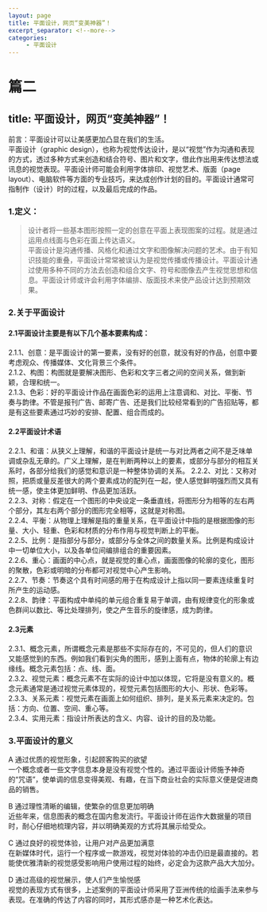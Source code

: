```yaml
---
layout: page
title: 平面设计，网页“变美神器”！
excerpt_separator: <!--more-->
categories:
     - 平面设计
---
```


# 篇二
## title: 平面设计，网页“变美神器”！
<!--more-->

前言：平面设计可以让美感更加凸显在我们的生活。  
平面设计（graphic design），也称为视觉传达设计，是以“视觉”作为沟通和表现的方式，透过多种方式来创造和结合符号、图片和文字，借此作出用来传达想法或讯息的视觉表现。平面设计师可能会利用字体排印、视觉艺术、版面（page layout）、电脑软件等方面的专业技巧，来达成创作计划的目的。平面设计通常可指制作（设计）时的过程，以及最后完成的作品。
### 1.定义：
> 设计者将一些基本图形按照一定的创意在平面上表现图案的过程。就是通过运用点线面与色彩在面上传达语义。  
平面设计是沟通传播、风格化和通过文字和图像解决问题的艺术。由于有知识技能的重叠，平面设计常常被误认为是视觉传播或传播设计。平面设计通过使用多种不同的方法去创造和组合文字、符号和图像去产生视觉思想和信息。平面设计师或许会利用字体编排、版面技术来使产品设计达到预期效果。

### 2.关于平面设计

#### 2.1平面设计主要是有以下几个基本要素构成：
2.1.1、创意：是平面设计的第一要素，没有好的创意，就没有好的作品，创意中要考虑观众、传播媒体、文化背景三个条件。  
2.1.2、构图：构图就是要解决图形、色彩和文字三者之间的空间关系，做到新颖，合理和统一。  
2.1.3、色彩：好的平面设计作品在画面色彩的运用上注意调和、对比、平衡、节奏与韵律。不管是报刊广告、邮寄广告、还是我们比较经常看到的广告招贴等，都是有这些要素通过巧妙的安排、配置、组合而成的。

#### 2.2平面设计术语
2.2.1、和谐：从狭义上理解，和谐的平面设计是统一与对比两者之间不是乏味单调或杂乱无章的。广义上理解，是在判断两种以上的要素，或部分与部分的相互关系时，各部分给我们的感觉和意识是一种整体协调的关系。 
2.2.2、对比：又称对照，把质或量反差很大的两个要素成功的配列在一起，使人感觉鲜明强烈而又具有统一感，使主体更加鲜明、作品更加活跃。  
2.2.3、对称：假定在一个图形的中央设定一条垂直线，将图形分为相等的左右两个部分，其左右两个部分的图形完全相等，这就是对称图。  
2.2.4、平衡：从物理上理解是指的重量关系，在平面设计中指的是根据图像的形量、大小、轻重、色彩和材质的分布作用与视觉判断上的平衡。  
2.2.5、比例：是指部分与部分，或部分与全体之间的数量关系。比例是构成设计中一切单位大小，以及各单位间编排组合的重要因素。  
2.2.6、重心：画面的中心点，就是视觉的重心点，画面图像的轮廓的变化，图形的聚散，色彩或明暗的分布都可对视觉中心产生影响。  
2.2.7、节奏：节奏这个具有时间感的用于在构成设计上指以同一要素连续重复时所产生的运动感。  
2.2.8、韵律：平面构成中单纯的单元组合重复易于单调，由有规律变化的形象或色群间以数比、等比处理排列，使之产生音乐的旋律感，成为韵律。

#### 2.3元素
2.3.1、概念元素，所谓概念元素是那些不实际存在的，不可见的，但人们的意识又能感觉到的东西。例如我们看到尖角的图形，感到上面有点，物体的轮廓上有边缘线。概念元素包括：点、线、面。  
2.3.2、视觉元素：概念元素不在实际的设计中加以体现，它将是没有意义的。概念元素通常是通过视觉元素体现的，视觉元素包括图形的大小、形状、色彩等。   
2.3.3、关系元素：视觉元素在画面上如何组织、排列，是关系元素来决定的。包括：方向、位置、空间、重心等。  
2.3.4、实用元素：指设计所表达的含义、内容、设计的目的及功能。

### 3.平面设计的意义
A 通过优质的视觉形象，引起顾客购买的欲望  
一个概念或者一些文字信息本身是没有视觉个性的。通过平面设计师施予神奇的“咒语”，使单调的信息变得美观、有趣，在当下商业社会的实际意义便是促进商品的销售。

B 通过理性清晰的编辑，使繁杂的信息更加明确  
近些年来，信息图表的概念在国内愈发流行。平面设计师在运作大数据量的项目时，耐心仔细地梳理内容，并以明确美观的方式将其展示给受众。  

C 通过良好的视觉体验，让用户对产品更加满意  
在新媒体时代，运行一个程序或一款游戏，视觉对体验的冲击仍旧是最直接的。若能使优雅清新的视觉感受影响用户使用过程的始终，必定会为这款产品大大加分。

D 通过高级的视觉展示，使人们产生愉悦感  
视觉的表现方式有很多，上述案例的平面设计师采用了亚洲传统的绘画手法来参与表现。在准确的传达了内容的同时，其形式感亦是一种艺术化表达。

